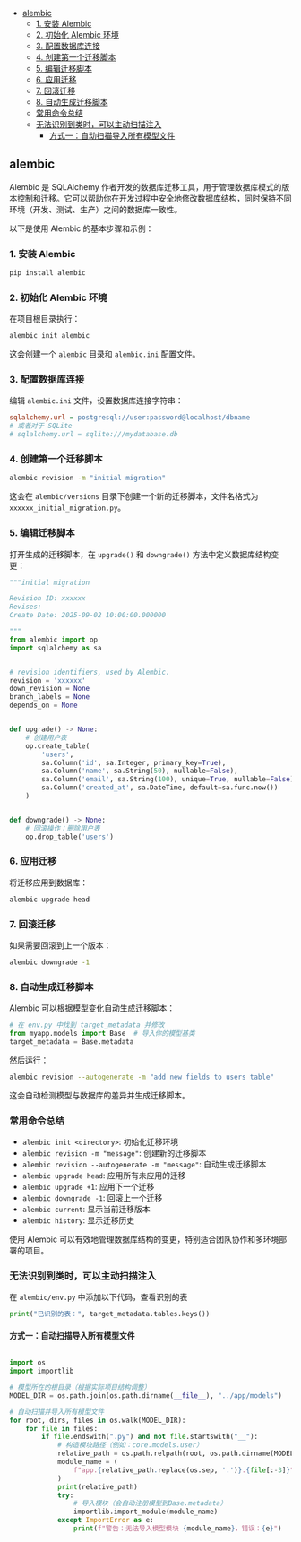 
- [alembic](#alembic)
  - [1. 安装 Alembic](#1-安装-alembic)
  - [2. 初始化 Alembic 环境](#2-初始化-alembic-环境)
  - [3. 配置数据库连接](#3-配置数据库连接)
  - [4. 创建第一个迁移脚本](#4-创建第一个迁移脚本)
  - [5. 编辑迁移脚本](#5-编辑迁移脚本)
  - [6. 应用迁移](#6-应用迁移)
  - [7. 回滚迁移](#7-回滚迁移)
  - [8. 自动生成迁移脚本](#8-自动生成迁移脚本)
  - [常用命令总结](#常用命令总结)
  - [无法识别到类时，可以主动扫描注入](#无法识别到类时可以主动扫描注入)
    - [方式一：自动扫描导入所有模型文件](#方式一自动扫描导入所有模型文件)


## alembic

Alembic 是 SQLAlchemy 作者开发的数据库迁移工具，用于管理数据库模式的版本控制和迁移。它可以帮助你在开发过程中安全地修改数据库结构，同时保持不同环境（开发、测试、生产）之间的数据库一致性。

以下是使用 Alembic 的基本步骤和示例：

### 1. 安装 Alembic
```bash
pip install alembic
```

### 2. 初始化 Alembic 环境
在项目根目录执行：
```bash
alembic init alembic
```

这会创建一个 `alembic` 目录和 `alembic.ini` 配置文件。

### 3. 配置数据库连接
编辑 `alembic.ini` 文件，设置数据库连接字符串：
```ini
sqlalchemy.url = postgresql://user:password@localhost/dbname
# 或者对于 SQLite
# sqlalchemy.url = sqlite:///mydatabase.db
```

### 4. 创建第一个迁移脚本
```bash
alembic revision -m "initial migration"
```

这会在 `alembic/versions` 目录下创建一个新的迁移脚本，文件名格式为 `xxxxxx_initial_migration.py`。

### 5. 编辑迁移脚本
打开生成的迁移脚本，在 `upgrade()` 和 `downgrade()` 方法中定义数据库结构变更：

```python
"""initial migration

Revision ID: xxxxxx
Revises: 
Create Date: 2025-09-02 10:00:00.000000

"""
from alembic import op
import sqlalchemy as sa


# revision identifiers, used by Alembic.
revision = 'xxxxxx'
down_revision = None
branch_labels = None
depends_on = None


def upgrade() -> None:
    # 创建用户表
    op.create_table(
        'users',
        sa.Column('id', sa.Integer, primary_key=True),
        sa.Column('name', sa.String(50), nullable=False),
        sa.Column('email', sa.String(100), unique=True, nullable=False),
        sa.Column('created_at', sa.DateTime, default=sa.func.now())
    )


def downgrade() -> None:
    # 回滚操作：删除用户表
    op.drop_table('users')

```



### 6. 应用迁移
将迁移应用到数据库：
```bash
alembic upgrade head
```

### 7. 回滚迁移
如果需要回滚到上一个版本：
```bash
alembic downgrade -1
```

### 8. 自动生成迁移脚本
Alembic 可以根据模型变化自动生成迁移脚本：

```python
# 在 env.py 中找到 target_metadata 并修改
from myapp.models import Base  # 导入你的模型基类
target_metadata = Base.metadata
```



然后运行：
```bash
alembic revision --autogenerate -m "add new fields to users table"
```

这会自动检测模型与数据库的差异并生成迁移脚本。

### 常用命令总结
- `alembic init <directory>`: 初始化迁移环境
- `alembic revision -m "message"`: 创建新的迁移脚本
- `alembic revision --autogenerate -m "message"`: 自动生成迁移脚本
- `alembic upgrade head`: 应用所有未应用的迁移
- `alembic upgrade +1`: 应用下一个迁移
- `alembic downgrade -1`: 回滚上一个迁移
- `alembic current`: 显示当前迁移版本
- `alembic history`: 显示迁移历史

使用 Alembic 可以有效地管理数据库结构的变更，特别适合团队协作和多环境部署的项目。


### 无法识别到类时，可以主动扫描注入
在 `alembic/env.py` 中添加以下代码，查看识别的表
```python
print("已识别的表：", target_metadata.tables.keys())
```


#### 方式一：自动扫描导入所有模型文件
```python

import os
import importlib

# 模型所在的根目录（根据实际项目结构调整）
MODEL_DIR = os.path.join(os.path.dirname(__file__), "../app/models")

# 自动扫描并导入所有模型文件
for root, dirs, files in os.walk(MODEL_DIR):
    for file in files:
        if file.endswith(".py") and not file.startswith("__"):
            # 构造模块路径（例如：core.models.user）
            relative_path = os.path.relpath(root, os.path.dirname(MODEL_DIR))
            module_name = (
                f"app.{relative_path.replace(os.sep, '.')}.{file[:-3]}"
            )
            print(relative_path)
            try:
                # 导入模块（会自动注册模型到Base.metadata）
                importlib.import_module(module_name)
            except ImportError as e:
                print(f"警告：无法导入模型模块 {module_name}，错误：{e}")
```
